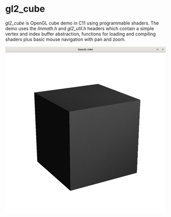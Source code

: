 # gl2_cube

_gl2_cube_ is OpenGL cube demo in C11 using programmable shaders. The
demo uses the _linmath.h_ and _gl2_util.h_ headers which contain a simple
vertex and index buffer abstraction, functions for loading and compiling
shaders plus basic mouse navigation with pan and zoom.

![glcube](/images/glcube.png)
